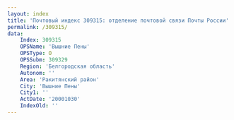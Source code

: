 ```yaml
---
layout: index
title: 'Почтовый индекс 309315: отделение почтовой связи Почты России'
permalink: /309315/
data:
    Index: 309315
    OPSName: 'Вышние Пены'
    OPSType: О
    OPSSubm: 309329
    Region: 'Белгородская область'
    Autonom: ''
    Area: 'Ракитянский район'
    City: 'Вышние Пены'
    City1: ''
    ActDate: '20001030'
    IndexOld: ''
---
```

